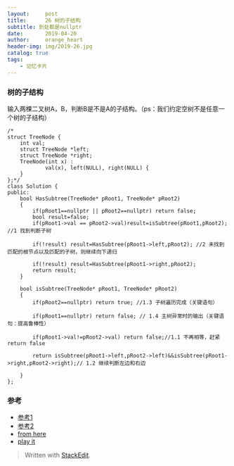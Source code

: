 ```yaml
---
layout:     post
title:      26 树的子结构
subtitle: 到处都是nullptr
date:       2019-04-20
author:     orange_heart
header-img: img/2019-26.jpg
catalog: true
tags:
    - 记忆卡片
---
```


### 树的子结构

输入两棵二叉树A，B，判断B是不是A的子结构。（ps：我们约定空树不是任意一个树的子结构）

```objc
/*
struct TreeNode {
	int val;
	struct TreeNode *left;
	struct TreeNode *right;
	TreeNode(int x) :
			val(x), left(NULL), right(NULL) {
	}
};*/
class Solution {
public:
    bool HasSubtree(TreeNode* pRoot1, TreeNode* pRoot2)
    {
        if(pRoot1==nullptr || pRoot2==nullptr) return false;
        bool result=false;
        if(pRoot1->val == pRoot2->val)result=isSubtree(pRoot1,pRoot2); //1 找到判断子树  
        
        if(!result) result=HasSubtree(pRoot1->left,pRoot2); //2 未找到匹配的根节点以及匹配的子树，则继续向下递归  
        
        if(!result) result=HasSubtree(pRoot1->right,pRoot2);
        return result;
    }
     
    bool isSubtree(TreeNode* pRoot1, TreeNode* pRoot2)
    {
        if(pRoot2==nullptr) return true; //1.3 子树遍历完成（关键语句）  
        
        if(pRoot1==nullptr) return false; // 1.4 主树异常时的输出（关键语句：提高鲁棒性）  
        
        if(pRoot1->val!=pRoot2->val) return false;//1.1 不再相等，赶紧return false 
        
        return isSubtree(pRoot1->left,pRoot2->left)&&isSubtree(pRoot1->right,pRoot2->right);// 1.2 继续判断左边和右边  
        
    }
};
```
### 参考

- [参考1](https://github.com/zhedahht/CodingInterviewChinese2)
- [参考2](https://github.com/gatieme/CodingInterviews)
- [from here](https://www.nowcoder.com/profile/586107370/codeBookDetail?submissionId=40515602)
- [play it](https://www.nowcoder.com/practice/d8b6b4358f774294a89de2a6ac4d9337?tpId=13&tqId=11169&tPage=1&rp=1&ru=/ta/coding-interviews&qru=/ta/coding-interviews/question-ranking)



> Written with [StackEdit](https://stackedit.io/).

<head>
    <script src="https://cdn.mathjax.org/mathjax/latest/MathJax.js?config=TeX-AMS-MML_HTMLorMML" type="text/javascript"></script>
    <script type="text/x-mathjax-config">
        MathJax.Hub.Config({
            tex2jax: {
            skipTags: ['script', 'noscript', 'style', 'textarea', 'pre'],
            inlineMath: [['$','$']]
            }
        });
    </script>
</head>
<!--stackedit_data:
eyJoaXN0b3J5IjpbLTExMzY5NTcwOTcsLTE1ODA0MDMwMiwtNj
M2MzAzNzIyXX0=
-->